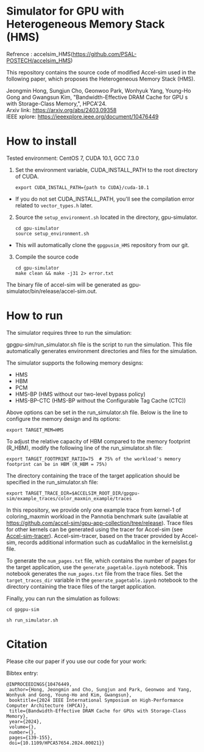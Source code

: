 # Simulator for GPU with Heterogeneous Memory Stack (HMS) 

Refrence : accelsim_HMS(https://github.com/PSAL-POSTECH/accelsim_HMS)

This repository contains the source code of modified Accel-sim used in the following paper, which proposes the Heterogeneous Memory Stack (HMS).

Jeongmin Hong, Sungjun Cho, Geonwoo Park, Wonhyuk Yang, Young-Ho Gong and Gwangsun Kim, "Bandwidth-Effective DRAM Cache for GPU s with Storage-Class Memory,", HPCA'24.  
Arxiv link: https://arxiv.org/abs/2403.09358  
IEEE xplore: https://ieeexplore.ieee.org/document/10476449


# How to install

Tested environment: CentOS 7, CUDA 10.1, GCC 7.3.0

1. Set the environment variable, CUDA_INSTALL_PATH to the root directory of CUDA.
    ```
    export CUDA_INSTALL_PATH={path to CUDA}/cuda-10.1
    ```
  - If you do not set CUDA_INSTALL_PATH, you'll see the compilation error related to `vector_types.h` later.
  
2. Source the `setup_environment.sh` located in the directory, gpu-simulator. 
    ```
    cd gpu-simulator
    source setup_environment.sh
    ```
  - This will automatically clone the `gpgpusim_HMS` repository from our git. 
  
3. Compile the source code
    ```
    cd gpu-simulator
    make clean && make -j31 2> error.txt
    ```

The binary file of accel-sim will be generated as gpu-simulator/bin/release/accel-sim.out.

# How to run

The simulator requires three to run the simulation:

gpgpu-sim/run_simulator.sh file is the script to run the simulation.
This file automatically generates environment directories and files for the simulation.

The simulator supports the following memory designs:
- HMS
- HBM
- PCM
- HMS-BP (HMS without our two-level bypass policy)
- HMS-BP-CTC (HMS-BP without the Configurable Tag Cache (CTC))

Above options can be set in the run_simulator.sh file.
Below is the line to configure the memory design and its options:
```
export TARGET_MEM=HMS
```

To adjust the relative capacity of HBM compared to the memory footprint (R_HBM), modify the following line of the run_simulator.sh file:
```
export TARGET_FOOTPRINT_RATIO=75  # 75% of the workload's memory footprint can be in HBM (R_HBM = 75%)
```

The directory containing the trace of the target application should be specified in the run_simulator.sh file:
```
export TARGET_TRACE_DIR=$ACCELSIM_ROOT_DIR/gpgpu-sim/example_traces/color_maxmin_example/traces
```
In this repository, we provide only one example trace from kernel-1 of coloring_maxmin workload in the Pannotia benchmark suite (available at https://github.com/accel-sim/gpu-app-collection/tree/release).
Trace files for other kernels can be generated using the tracer for Accel-sim (see [Accel-sim-tracer](https://github.com/PSAL-POSTECH/accel-sim-tracer)). 
Accel-sim-tracer, based on the tracer provided by Accel-sim, records additional information such as cudaMalloc in the kernelslist.g file.

To generate the `num_pages.txt` file, which contains the number of pages for the target application, use the `generate_pagetable.ipynb` notebook. This notebook generates the `num_pages.txt` file from the trace files. Set the `target_traces_dir` variable in the `generate_pagetable.ipynb` notebook to the directory containing the trace files of the target application.

Finally, you can run the simulation as follows:
```
cd gpgpu-sim

sh run_simulator.sh
```

# Citation

Please cite our paper if you use our code for your work:

Bibtex entry:
 ```
@INPROCEEDINGS{10476449,
  author={Hong, Jeongmin and Cho, Sungjun and Park, Geonwoo and Yang, Wonhyuk and Gong, Young-Ho and Kim, Gwangsun},
  booktitle={2024 IEEE International Symposium on High-Performance Computer Architecture (HPCA)}, 
  title={Bandwidth-Effective DRAM Cache for GPUs with Storage-Class Memory}, 
  year={2024},
  volume={},
  number={},
  pages={139-155},
  doi={10.1109/HPCA57654.2024.00021}}
 ```
